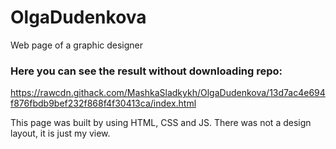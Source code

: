 # OlgaDudenkova
Web page of a graphic designer


### Here you can see the result without downloading repo:

https://rawcdn.githack.com/MashkaSladkykh/OlgaDudenkova/13d7ac4e694f876fbdb9bef232f868f4f30413ca/index.html



This page was built by using HTML, CSS and JS. There was not a design layout, it is just my view.
